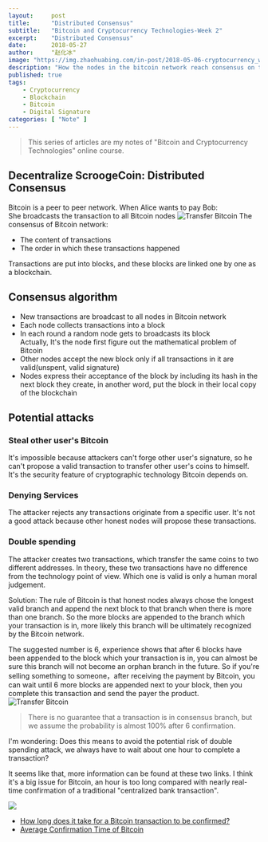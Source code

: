 ```yaml
---
layout:     post
title:      "Distributed Consensus"
subtitle:   "Bitcoin and Cryptocurrency Technologies-Week 2"
excerpt:    "Distributed Consensus"
date:       2018-05-27
author:     "赵化冰"
image: "https://img.zhaohuabing.com/in-post/2018-05-06-cryptocurrency_week1/bitcoin_consensus.jpg"
description: "How the nodes in the bitcoin network reach consensus on the transactions?"
published: true 
tags:
    - Cryptocurrency
    - Blockchain
    - Bitcoin
    - Digital Signature
categories: [ "Note" ]
---
```


> This series of articles are my notes of "Bitcoin and Cryptocurrency Technologies" online course.
<!--more-->
## Decentralize ScroogeCoin: Distributed Consensus
Bitcoin is a peer to peer network.   When Alice wants to pay Bob:    
She broadcasts the transaction to all Bitcoin nodes 
![Transfer Bitcoin](http://img.zhaohuabing.com/in-post/2018-05-27-cryptocurrency_week2_distributed_consenus/bitcoin-network.png)
The consensus of Bitcoin network:
* The content of transactions
* The order in which these transactions happened

Transactions are put into blocks, and these blocks are linked one by one as a blockchain.
## Consensus algorithm
* New transactions are broadcast to all nodes in Bitcoin network
* Each node collects transactions into a block
* In each round a random node gets to broadcasts its block     
Actually, It's the node first figure out the mathematical problem of Bitcoin
* Other nodes accept the new block only if all transactions in it are valid(unspent, valid signature)
* Nodes express their acceptance of  the block by including its hash in the next block they create, in another word, put the block in their local copy of the blockchain

## Potential attacks 
### Steal other user's Bitcoin      
It's impossible because attackers can't forge other user's signature, so he can't propose a valid transaction to transfer other user's coins to himself. It's the security feature of cryptographic technology Bitcoin depends on.
### Denying Services    
The attacker rejects any transactions originate from a specific user. It's not a good attack because other honest nodes will propose these transactions.
### Double spending
The attacker creates two transactions, which transfer the same coins to two different addresses. In theory, these two transactions have no difference from the technology point of view. Which one is valid is only a human moral judgement.

Solution: The rule of Bitcoin is that honest nodes always chose the longest valid branch and append the next block to that branch when there is more than one branch. So the more blocks are appended to the branch which your transaction is in, more likely this branch will be ultimately recognized by the Bitcoin network.  

The suggested number is 6, experience shows that after 6 blocks have been appended to the block which your transaction is in, you can almost be sure this branch will not become an orphan branch in the future. So if you're selling something to someone，after receiving the payment by Bitcoin, you can wait until 6 more blocks are appended next to your block, then you complete this transaction and send the payer the product.
![Transfer Bitcoin](http://img.zhaohuabing.com/in-post/2018-05-27-cryptocurrency_week2_distributed_consenus/double-spending-attack.png)
> There is no guarantee that a transaction is in consensus branch, but we assume the probability is almost 100% after 6 confirmation.

I'm wondering: Does this means to avoid the potential risk of double spending attack, we always have to wait about one hour to complete a transaction?

It seems like that, more information can be found at these two links. I think it's a big issue for Bitcoin, an hour is too long compared with nearly real-time confirmation of a traditional "centralized bank transaction".

![](http://img.zhaohuabing.com/in-post/2018-05-27-cryptocurrency_week2_distributed_consenus/confirmation-time.png)

* [How long does it take for a Bitcoin transaction to be confirmed?](https://coincenter.org/entry/how-long-does-it-take-for-a-bitcoin-transaction-to-be-confirmed)
* [Average Confirmation Time of Bitcoin](https://blockchain.info/charts/avg-confirmation-time?timespan=30days)
